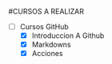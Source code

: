  #CURSOS A REALIZAR
 
- [ ] Cursos GitHub
  - [x] Introduccion A Github
  - [x] Markdowns
  - [X] Acciones 
